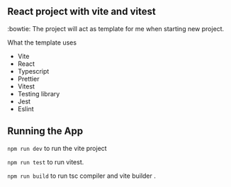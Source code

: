 ## React project with vite and vitest
 :bowtie: The project will act as template for me when starting new project.

What the template uses
- Vite
- React
- Typescript
- Prettier
- Vitest
- Testing library
- Jest
- Eslint

## Running the App
`npm run dev` to run the vite project

`npm run test` to run vitest.

`npm run build` to run tsc compiler and vite builder .
